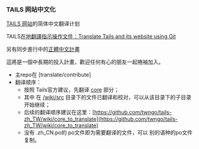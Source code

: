 ### TAILS 网站中文化

[TAILS 网站](https://tails.boum.org/)的简体中文翻译计划


TAILS[在地翻譯指示操作文件：Translate Tails and its website using Git](https://tails.boum.org/contribute/how/translate/with_Git/)

另有同步進行中的[正體中文計畫](https://github.com/twngo/tails-zh_TW)

這將是一個中長期的投入計畫，歡迎任何有心的朋友一起捲袖加入。

- 主repo在 [translate/contribute]
- 翻译顺序：
    - 按照 Tails官方建议，先翻译 [core](https://tails.boum.org/contribute/l10n_tricks/core_po_files.txt) 部分；
    - 其中 在 [/wiki/src](https://github.com/mdrights/tails-zh_CN/tree/translate/contribute/wiki/src) 目录下的文件已翻译和校对，可以从该目录下的子目录开始继续；
    - 后续的翻译顺序建议在这里：[https://github.com/twngo/tails-zh_TW/wiki/core_to_translate](https://github.com/twngo/tails-zh_TW/wiki/core_to_translate)
    - 没有 .zh_CN.po的 po文件即为需要翻译的文件，可以 别的语种的po文件复制。
    
    
